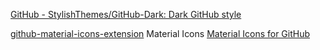 
[GitHub - StylishThemes/GitHub-Dark: Dark GitHub style](https://github.com/StylishThemes/GitHub-Dark)

[github-material-icons-extension](https://github.com/Claudiohbsantos/github-material-icons-extension)
Material Icons
[Material Icons for GitHub](https://chromewebstore.google.com/detail/material-icons-for-github/bggfcpfjbdkhfhfmkjpbhnkhnpjjeomc)
